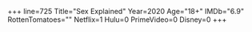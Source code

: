 +++
line=725
Title="Sex Explained"
Year=2020
Age="18+"
IMDb="6.9"
RottenTomatoes=""
Netflix=1
Hulu=0
PrimeVideo=0
Disney=0
+++

